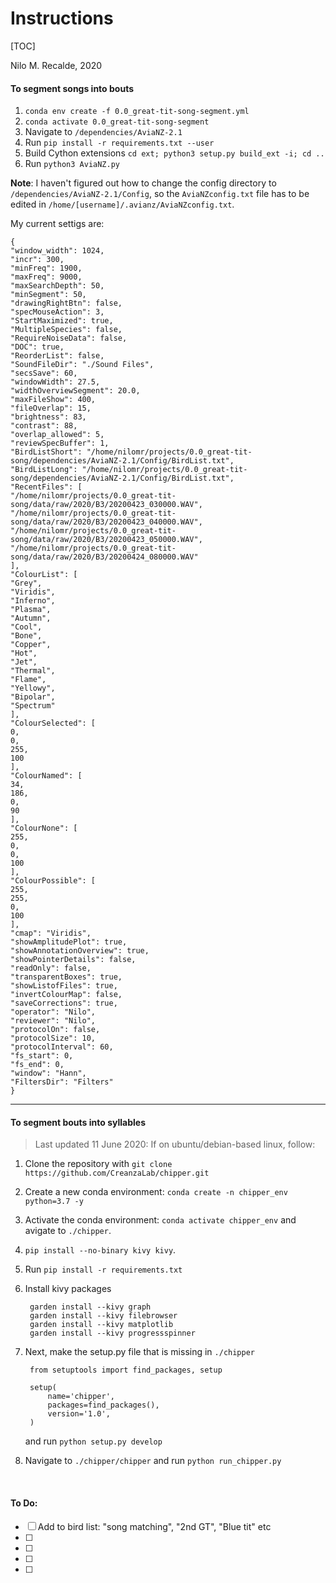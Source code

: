 Instructions
==============

[TOC]

Nilo M. Recalde, 2020


#### To segment songs into bouts

 1. `conda env create -f 0.0_great-tit-song-segment.yml`
 2. `conda activate 0.0_great-tit-song-segment`
 3. Navigate to `/dependencies/AviaNZ-2.1`
 4. Run `pip install -r requirements.txt --user`
 5. Build Cython extensions `cd ext; python3 setup.py build_ext -i; cd ..`
 6. Run `python3 AviaNZ.py`

**Note**: I haven't figured out how to change the config directory to `/dependencies/AviaNZ-2.1/Config`, so the `AviaNZconfig.txt` file has to be edited in `/home/[username]/.avianz/AviaNZconfig.txt`. 

My current settigs are:

    {
    "window_width": 1024,
    "incr": 300,
    "minFreq": 1900,
    "maxFreq": 9000,
    "maxSearchDepth": 50,
    "minSegment": 50,
    "drawingRightBtn": false,
    "specMouseAction": 3,
    "StartMaximized": true,
    "MultipleSpecies": false,
    "RequireNoiseData": false,
    "DOC": true,
    "ReorderList": false,
    "SoundFileDir": "./Sound Files",
    "secsSave": 60,
    "windowWidth": 27.5,
    "widthOverviewSegment": 20.0,
    "maxFileShow": 400,
    "fileOverlap": 15,
    "brightness": 83,
    "contrast": 88,
    "overlap_allowed": 5,
    "reviewSpecBuffer": 1,
    "BirdListShort": "/home/nilomr/projects/0.0_great-tit-song/dependencies/AviaNZ-2.1/Config/BirdList.txt",
    "BirdListLong": "/home/nilomr/projects/0.0_great-tit-song/dependencies/AviaNZ-2.1/Config/BirdList.txt",
    "RecentFiles": [
    "/home/nilomr/projects/0.0_great-tit-song/data/raw/2020/B3/20200423_030000.WAV",
    "/home/nilomr/projects/0.0_great-tit-song/data/raw/2020/B3/20200423_040000.WAV",
    "/home/nilomr/projects/0.0_great-tit-song/data/raw/2020/B3/20200423_050000.WAV",
    "/home/nilomr/projects/0.0_great-tit-song/data/raw/2020/B3/20200424_080000.WAV"
    ],
    "ColourList": [
    "Grey",
    "Viridis",
    "Inferno",
    "Plasma",
    "Autumn",
    "Cool",
    "Bone",
    "Copper",
    "Hot",
    "Jet",
    "Thermal",
    "Flame",
    "Yellowy",
    "Bipolar",
    "Spectrum"
    ],
    "ColourSelected": [
    0,
    0,
    255,
    100
    ],
    "ColourNamed": [
    34,
    186,
    0,
    90
    ],
    "ColourNone": [
    255,
    0,
    0,
    100
    ],
    "ColourPossible": [
    255,
    255,
    0,
    100
    ],
    "cmap": "Viridis",
    "showAmplitudePlot": true,
    "showAnnotationOverview": true,
    "showPointerDetails": false,
    "readOnly": false,
    "transparentBoxes": true,
    "showListofFiles": true,
    "invertColourMap": false,
    "saveCorrections": true,
    "operator": "Nilo",
    "reviewer": "Nilo",
    "protocolOn": false,
    "protocolSize": 10,
    "protocolInterval": 60,
    "fs_start": 0,
    "fs_end": 0,
    "window": "Hann",
    "FiltersDir": "Filters"
    }



***

#### To segment bouts into syllables

> Last updated 11 June 2020: If on ubuntu/debian-based linux, follow:

1. Clone the repository with `git clone https://github.com/CreanzaLab/chipper.git`

2. Create a new conda environment: `conda create -n chipper_env python=3.7 -y`

3. Activate the conda environment: `conda activate chipper_env` and avigate to `./chipper`.

4. `pip install --no-binary kivy kivy`. 

5. Run `pip install -r requirements.txt`

6. Install kivy packages

        garden install --kivy graph
        garden install --kivy filebrowser
        garden install --kivy matplotlib
        garden install --kivy progressspinner

7. Next, make the setup.py file that is missing in `./chipper`

        from setuptools import find_packages, setup

        setup(
            name='chipper',
            packages=find_packages(),
            version='1.0',
        )

    and run `python setup.py develop`

8. Navigate to `./chipper/chipper` and run `python run_chipper.py`  



<br>

#### To Do:
- [ ] Add to bird list: "song matching", "2nd GT", "Blue tit" etc
- [ ] 
- [ ] 
- [ ] 
- [ ] 

